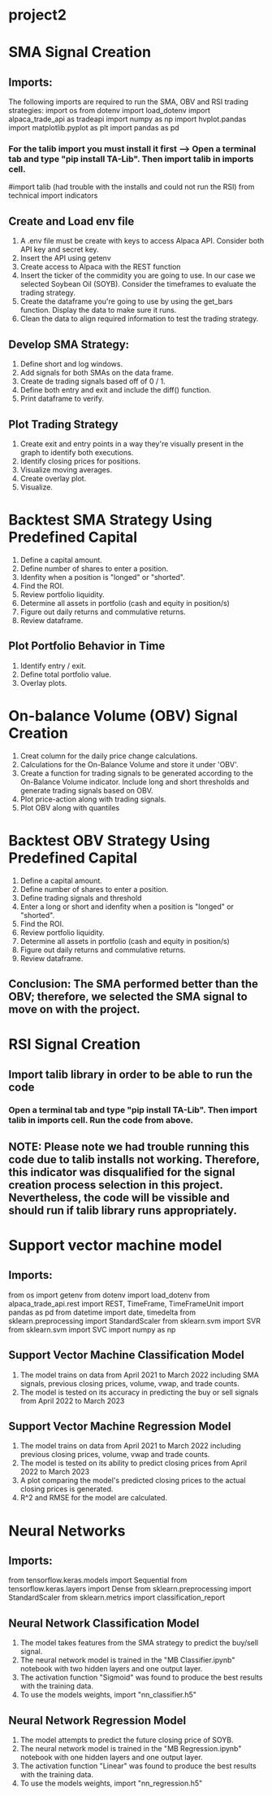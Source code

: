 # project2

# SMA Signal Creation

## Imports: 
The following imports are required to run the SMA, OBV and RSI trading strategies:
import os
from dotenv import load_dotenv
import alpaca_trade_api as tradeapi
import numpy as np
import hvplot.pandas
import matplotlib.pyplot as plt
import pandas as pd
### For the talib import you must install it first --> Open a terminal tab and type "pip install TA-Lib". Then import talib in imports cell.
#import talib (had trouble with the installs and could not run the RSI)
from technical import indicators

## Create and Load env file
1. A .env file must be create with keys to access Alpaca API. Consider both API key and secret key.
2. Insert the API using getenv
3. Create access to Alpaca with the REST function
4. Insert the ticker of the commidity you are going to use. In our case we selected Soybean Oil (SOYB). Consider the timeframes to evaluate the trading strategy.
5. Create the dataframe you're going to use by using the get_bars function. Display the data to make sure it runs.
6. Clean the data to align required information to test the trading strategy.

## Develop SMA Strategy:
1. Define short and log windows.
2. Add signals for both SMAs on the data frame.
3. Create de trading signals based off of 0 / 1.
4. Define both entry and exit and include the diff() function.
5. Print dataframe to verify.

## Plot Trading Strategy
1. Create exit and entry points in a way they're visually present in the graph to identify both executions.
2. Identify closing prices for positions.
3. Visualize moving averages.
4. Create overlay plot.
5. Visualize.

# Backtest SMA Strategy Using Predefined Capital
1. Define a capital amount.
2. Define number of shares to enter a position.
3. Idenfity when a position is "longed" or "shorted".
4. Find the ROI.
5. Review portfolio liquidity.
6. Determine all assets in portfolio (cash and equity in position/s)
7. Figure out daily returns and commulative returns.
8. Review dataframe.

## Plot Portfolio Behavior in Time
1. Identify entry / exit.
2. Define total portfolio value.
3. Overlay plots.

# On-balance Volume (OBV) Signal Creation
1. Creat column for the daily price change calculations.
2. Calculations for the On-Balance Volume and store it under 'OBV'.
3. Create a function for trading signals to be generated according to the On-Balance Volume indicator. Include long and short thresholds and generate trading signals based on OBV.
4. Plot price-action along with trading signals.
5. Plot OBV along with quantiles

# Backtest OBV Strategy Using Predefined Capital
1. Define a capital amount.
2. Define number of shares to enter a position.
3. Define trading signals and threshold
4. Enter a long or short and idenfity when a position is "longed" or "shorted".
5. Find the ROI.
6. Review portfolio liquidity.
7. Determine all assets in portfolio (cash and equity in position/s)
8. Figure out daily returns and commulative returns.
9. Review dataframe.
## Conclusion: The SMA performed better than the OBV; therefore, we selected the SMA signal to move on with the project.

# RSI Signal Creation
## Import talib library in order to be able to run the code
### Open a terminal tab and type "pip install TA-Lib". Then import talib in imports cell. Run the code from above.
## NOTE: Please note we had trouble running this code due to talib installs not working. Therefore, this indicator was disqualified for the signal creation process selection in this project. Nevertheless, the code will be vissible and should run if talib library runs appropriately.

# Support vector machine model
## Imports:
from os import getenv
from dotenv import load_dotenv
from alpaca_trade_api.rest import REST, TimeFrame, TimeFrameUnit
import pandas as pd
from datetime import date, timedelta
from sklearn.preprocessing import StandardScaler
from sklearn.svm import SVR
from sklearn.svm import SVC
import numpy as np


## Support Vector Machine Classification Model
1. The model trains on data from April 2021 to March 2022 including SMA signals, previous closing prices, volume, vwap, and trade counts.
2. The model is tested on its accuracy in predicting the buy or sell signals from April 2022 to March 2023

## Support Vector Machine Regression Model
1. The model trains on data from April 2021 to March 2022 including previous closing prices, volume, vwap and trade counts.
2. The model is tested on its ability to predict closing prices from April 2022 to March 2023
3. A plot comparing the model's predicted closing prices to the actual closing prices is generated.
4. R^2 and RMSE for the model are calculated.

# Neural Networks
## Imports:
from tensorflow.keras.models import Sequential
from tensorflow.keras.layers import Dense
from sklearn.preprocessing import StandardScaler
from sklearn.metrics import classification_report

## Neural Network Classification Model
1. The model takes features from the SMA strategy to predict the buy/sell signal. 
2. The neural network model is trained in the "MB Classifier.ipynb" notebook with two hidden layers and one output layer.
3. The activation function "Sigmoid" was found to produce the best results with the training data. 
4. To use the models weights, import "nn_classifier.h5"

## Neural Network Regression Model
1. The model attempts to predict the future closing price of SOYB.
2. The neural network model is trained in the "MB Regression.ipynb" notebook with one hidden layers and one output layer.
3. The activation function "Linear" was found to produce the best results with the training data.
4. To use the models weights, import "nn_regression.h5"